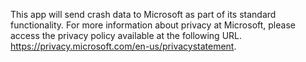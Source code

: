 This app will send crash data to Microsoft as part of its standard functionality. For more information about privacy at Microsoft, please access the privacy policy available at the following URL. https://privacy.microsoft.com/en-us/privacystatement.
